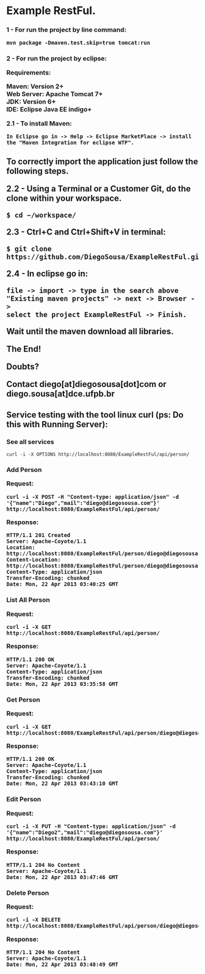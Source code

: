 <h1> Example RestFul.

<h3>1 - For run the project by line command:

	mvn package -Dmaven.test.skip=true tomcat:run

<h3>2 - For run the project by eclipse:

<b>Requirements:</b>

Maven: Version 2+<br />
Web Server: Apache Tomcat 7+<br />
JDK: Version 6+<br />
IDE: Eclipse Java EE indigo+<br />

<b>2.1 - To install Maven:</b>

	In Eclipse go in -> Help -> Eclipse MarketPlace -> install the "Maven Integration for eclipse WTP".

<h2>To correctly import the application just follow the following steps.

<b>2.2 - Using a Terminal or a Customer Git, do the clone within your workspace.</b>

	$ cd ~/workspace/

<b>2.3 - Ctrl+C and Ctrl+Shift+V in terminal:</b>

	$ git clone https://github.com/DiegoSousa/ExampleRestFul.git

<b>2.4 - In eclipse go in:</b> 

	file -> import -> type in the search above "Existing maven projects" -> next -> Browser -> 
	select the project ExampleRestFul -> Finish.

<b> Wait until the maven download all libraries.</b>

The End!

<b>Doubts?</b>

<b>Contact</b> diego[at]diegosousa[dot]com <b>or</b> diego.sousa[at]dce.ufpb.br


<h2>Service testing with the tool linux curl (ps: Do this with Running Server):

<h3> See all services</h3>

	curl -i -X OPTIONS http://localhost:8080/ExampleRestFul/api/person/

<h3>Add Person

<b>Request:</b>

	curl -i -X POST -H "Content-type: application/json" -d '{"name":"Diego","mail":"diego@diegosousa.com"}' http://localhost:8080/ExampleRestFul/api/person/

<b>Response:</b>

	HTTP/1.1 201 Created
	Server: Apache-Coyote/1.1
	Location: http://localhost:8080/ExampleRestFul/person/diego@diegosousa.com
	Content-Location: http://localhost:8080/ExampleRestFul/person/diego@diegosousa.com
	Content-Type: application/json
	Transfer-Encoding: chunked
	Date: Mon, 22 Apr 2013 03:40:25 GMT

<h3>List All Person

<b>Request:</b>

	curl -i -X GET http://localhost:8080/ExampleRestFul/api/person/

<b>Response:</b>

	HTTP/1.1 200 OK
	Server: Apache-Coyote/1.1
	Content-Type: application/json
	Transfer-Encoding: chunked
	Date: Mon, 22 Apr 2013 03:35:58 GMT

<h3>Get Person

<b>Request:</b>

	curl -i -X GET http://localhost:8080/ExampleRestFul/api/person/diego@diegosousa.com

<b>Response:</b>

	HTTP/1.1 200 OK
	Server: Apache-Coyote/1.1
	Content-Type: application/json
	Transfer-Encoding: chunked
	Date: Mon, 22 Apr 2013 03:43:10 GMT

<h3>Edit Person

<b>Request:</b>

	curl -i -X PUT -H "Content-type: application/json" -d '{"name":"Diego2","mail":"diego@diegosousa.com"}' http://localhost:8080/ExampleRestFul/api/person/

<b>Response:</b>

	HTTP/1.1 204 No Content
	Server: Apache-Coyote/1.1
	Date: Mon, 22 Apr 2013 03:47:46 GMT

<h3>Delete Person

<b>Request:</b>

	curl -i -X DELETE http://localhost:8080/ExampleRestFul/api/person/diego@diegosousa.com

<b>Response:</b>

	HTTP/1.1 204 No Content
	Server: Apache-Coyote/1.1
	Date: Mon, 22 Apr 2013 03:48:49 GMT